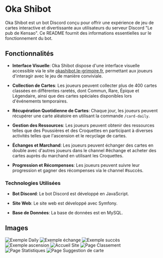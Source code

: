 # Oka Shibot

Oka Shibot est un bot Discord conçu pour offrir une expérience de jeu de cartes interactive et divertissante aux utilisateurs du serveur Discord "Le pub de Kensao". Ce README fournit des informations essentielles sur le fonctionnement du bot.

## Fonctionnalités

- **Interface Visuelle**: Oka Shibot dispose d'une interface visuelle accessible via le site [okashibot.le-grimoire.fr](https://okashibot.le-grimoire.fr), permettant aux joueurs d'interagir avec le jeu de manière conviviale.
  
- **Collection de Cartes**: Les joueurs peuvent collecter plus de 400 cartes classées en différentes raretés, dont Commun, Rare, Épique et Légendaire, ainsi que des cartes spéciales disponibles lors d'événements temporaires.

- **Récupération Quotidienne de Cartes**: Chaque jour, les joueurs peuvent récupérer une carte aléatoire en utilisant la commande `/card-daily`.

- **Gestion des Ressources**: Les joueurs peuvent obtenir des ressources telles que des Poussières et des Croquettes en participant à diverses activités telles que l'ascension et le recyclage de cartes.

- **Échanges et Marchand**: Les joueurs peuvent échanger des cartes en double avec d'autres joueurs dans le channel #échange et acheter des cartes auprès du marchand en utilisant les Croquettes.

- **Progression et Récompenses**: Les joueurs peuvent suivre leur progression et gagner des récompenses via le channel #succès.

### Technologies Utilisées

- **Bot Discord**: Le bot Discord est développé en JavaScript.
  
- **Site Web**: Le site web est développé avec Symfony.
  
- **Base de Données**: La base de données est en MySQL.

## Images

![Exemple Daily](https://cdn.discordapp.com/attachments/1229750482105401375/1229751725632524369/image.png?ex=6630d28b&is=661e5d8b&hm=9a22b1666a5b6b79db994b5e777d8148b5376cb96197072b710042fafe6a47fd&)
![Exemple échange](https://cdn.discordapp.com/attachments/1229750482105401375/1229751726836416562/image.png?ex=6630d28b&is=661e5d8b&hm=44267239d29994a536a4efee7160f69e63c601cdde5085db9dc425870bb15c12&)
![Exemple succès](https://cdn.discordapp.com/attachments/1229750482105401375/1229751725922058290/image.png?ex=6630d28b&is=661e5d8b&hm=7ac21a07b14141bae58151a2708cd0c552d0f036a49eb024c40520b02dd8a022&)
![Exemple ascension](https://cdn.discordapp.com/attachments/1229750482105401375/1229751726202945556/image.png?ex=6630d28b&is=661e5d8b&hm=7d7bf940837e6bc2e7bfaee3a451f934173bc41fb2cd2ee49e479504df3f1362&)
![Accueil Site](https://cdn.discordapp.com/attachments/1229750482105401375/1229751726563659836/image.png?ex=6630d28b&is=661e5d8b&hm=e24bca859a8b8744b66e6a6fff8da0715cc7eb241978ab6043fd0be3f9251125&)
![Page Classement](https://cdn.discordapp.com/attachments/1229750482105401375/1229751727347994634/image.png?ex=6630d28b&is=661e5d8b&hm=be71af3854fa9e969f6a739b5e25df13bd8f97ddcd66d1cea22f19f5513b33b6&)
![Page Statistiques](https://cdn.discordapp.com/attachments/1229750482105401375/1229751727704637531/image.png?ex=6630d28b&is=661e5d8b&hm=2222462007ea488d0669e0d23a7fc34b3c3ee30ac446ea3504c02382fb34ecb8&)
![Page Suggestion de carte](https://cdn.discordapp.com/attachments/1229750482105401375/1229751728052637696/image.png?ex=6630d28b&is=661e5d8b&hm=4dc00eac789fb00b09a0b161669c5eaa860f95fe2b9ab9fa4793299a0bf5ba20&)
